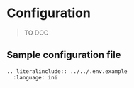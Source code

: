 # Configuration

> TO DOC

## Sample configuration file

```{eval-rst}
.. literalinclude:: ../../.env.example
  :language: ini
```

